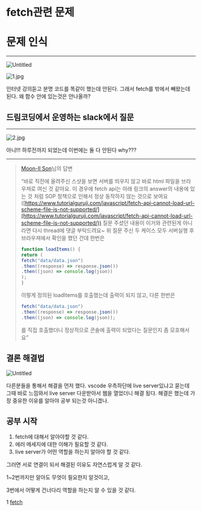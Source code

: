 # fetch관련 문제

# 문제 인식

---

![Untitled](fetch%E1%84%80%E1%85%AA%E1%86%AB%E1%84%85%E1%85%A7%E1%86%AB%20%E1%84%86%E1%85%AE%E1%86%AB%E1%84%8C%E1%85%A6%20db7d8cc0906249f4823fce22a71b5b57/Untitled.png)

![1.jpg](fetch%E1%84%80%E1%85%AA%E1%86%AB%E1%84%85%E1%85%A7%E1%86%AB%20%E1%84%86%E1%85%AE%E1%86%AB%E1%84%8C%E1%85%A6%20db7d8cc0906249f4823fce22a71b5b57/1.jpg)

인터넷 강의듣고 분명 코드를 똑같이 했는데 안된다. 그래서 fetch를 밖에서 빼왔는데 된다. 왜 함수 안에 있는것은 안나올까?

## 드림코딩에서 운영하는 slack에서 질문

---

![2.jpg](fetch%E1%84%80%E1%85%AA%E1%86%AB%E1%84%85%E1%85%A7%E1%86%AB%20%E1%84%86%E1%85%AE%E1%86%AB%E1%84%8C%E1%85%A6%20db7d8cc0906249f4823fce22a71b5b57/2.jpg)

아니!!! 하루전까지 되었는데 이번에는 둘 다 안된다 why??? 

---

> [Moon-Il Son](https://dream-coding.slack.com/team/U01FV7UD35M)님의 답변
> 
> 
> “바로 직전에 올려주신 스샷을 보면 서버를 띄우지 않고 바로 html 파일을 브라우져로 여신 것 같아요. 이 경우에 fetch api는 아래 링크의 answer의 내용에 있는 것 처럼 SOP 정책으로 인해서 정상 동작하지 않는 것으로 보여요([https://www.tutorialguruji.com/javascript/fetch-api-cannot-load-url-scheme-file-is-not-supported/](https://www.tutorialguruji.com/javascript/fetch-api-cannot-load-url-scheme-file-is-not-supported/))
> 질문 주셨던 내용이 이거와 관련된게 아니라면 다시 thread에 댓글 부탁드려요~
> 위 질문 주신 두 케이스 모두 서버실행 후
> 브라우져에서 확인을 했던 건데 한번은
> 
> ```jsx
> function loadItems() {
> return (
> fetch("data/data.json")
> .then((response) => response.json())
> .then((json) => console.log(json))
> );
> }
> ```
> 
> 이렇게 정의된 loadItems를 호출했는데 출력이 되지 않고,
> 다른 한번은
> 
> ```jsx
> fetch("data/data.json")
> .then((response) => response.json())
> .then((json) => console.log(json));
> ```
> 
> 를 직접 호출했더니 정상적으로 콘솔에 출력이 되었다는 질문인지 좀 모호해서요”
> 

## 결론 해결법

![Untitled](fetch%E1%84%80%E1%85%AA%E1%86%AB%E1%84%85%E1%85%A7%E1%86%AB%20%E1%84%86%E1%85%AE%E1%86%AB%E1%84%8C%E1%85%A6%20db7d8cc0906249f4823fce22a71b5b57/Untitled%201.png)

다른분들을 통해서 해결을 먼저 했다.
vscode 우측하단에 live server있냐고 묻는데 그때 바로 느낌와서 live server 다운받아서 웹을 열었더니 해결 됬다. 해결은 했는데 가장 중유한 이유를 알아야 공부 되는것 아니겠나.

## 공부 시작

1. fetch에 대해서 알아야할 것 같다.
2. 에러 메세지에 대한 이해가 필요할 것 같다.
3. live server가 어떤 역할을 하는지 알아야 할 것 같다.

그러면 서로 연결이 되서 해결된 이유도 자연스럽게 알 것 같다.

1~2번까지만 알아도 무엇이 필요한지 알것이고,

3번에서 어떻게 건너다리 역할을 하는지 알 수 있을 것 같다.

1 [fetch](https://www.notion.so/fetch-739ef55c2e8145c1a6f76d877de0291b)